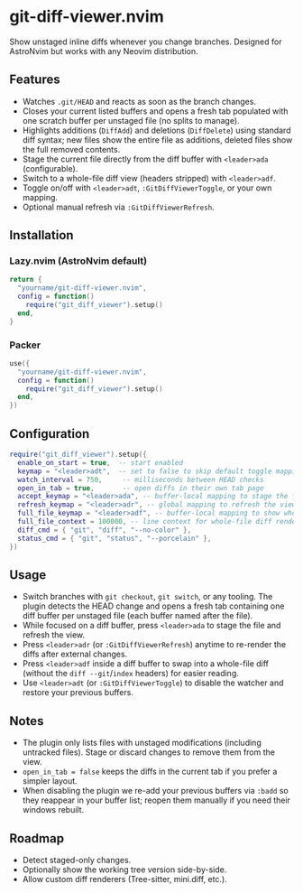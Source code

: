 # git-diff-viewer.nvim

Show unstaged inline diffs whenever you change branches. Designed for AstroNvim but works with any Neovim distribution.

## Features

- Watches `.git/HEAD` and reacts as soon as the branch changes.
- Closes your current listed buffers and opens a fresh tab populated with one scratch buffer per unstaged file (no splits to manage).
- Highlights additions (`DiffAdd`) and deletions (`DiffDelete`) using standard diff syntax; new files show the entire file as additions, deleted files show the full removed contents.
- Stage the current file directly from the diff buffer with `<leader>ada` (configurable).
- Switch to a whole-file diff view (headers stripped) with `<leader>adf`.
- Toggle on/off with `<leader>adt`, `:GitDiffViewerToggle`, or your own mapping.
- Optional manual refresh via `:GitDiffViewerRefresh`.

## Installation

### Lazy.nvim (AstroNvim default)

```lua
return {
  "yourname/git-diff-viewer.nvim",
  config = function()
    require("git_diff_viewer").setup()
  end,
}
```

### Packer

```lua
use({
  "yourname/git-diff-viewer.nvim",
  config = function()
    require("git_diff_viewer").setup()
  end,
})
```

## Configuration

```lua
require("git_diff_viewer").setup({
  enable_on_start = true,  -- start enabled
  keymap = "<leader>adt",  -- set to false to skip default toggle mapping
  watch_interval = 750,     -- milliseconds between HEAD checks
  open_in_tab = true,       -- open diffs in their own tab page
  accept_keymap = "<leader>ada", -- buffer-local mapping to stage the file
  refresh_keymap = "<leader>adr", -- global mapping to refresh the view
  full_file_keymap = "<leader>adf", -- buffer-local mapping to show whole-file diff
  full_file_context = 100000, -- line context for whole-file diff rendering
  diff_cmd = { "git", "diff", "--no-color" },
  status_cmd = { "git", "status", "--porcelain" },
})
```

## Usage

- Switch branches with `git checkout`, `git switch`, or any tooling. The plugin detects the HEAD change and opens a fresh tab containing one diff buffer per unstaged file (each buffer named after the file).
- While focused on a diff buffer, press `<leader>ada` to stage the file and refresh the view.
- Press `<leader>adr` (or `:GitDiffViewerRefresh`) anytime to re-render the diffs after external changes.
- Press `<leader>adf` inside a diff buffer to swap into a whole-file diff (without the `diff --git`/`index` headers) for easier reading.
- Use `<leader>adt` (or `:GitDiffViewerToggle`) to disable the watcher and restore your previous buffers.

## Notes

- The plugin only lists files with unstaged modifications (including untracked files). Stage or discard changes to remove them from the view.
- `open_in_tab = false` keeps the diffs in the current tab if you prefer a simpler layout.
- When disabling the plugin we re-add your previous buffers via `:badd` so they reappear in your buffer list; reopen them manually if you need their windows rebuilt.

## Roadmap

- Detect staged-only changes.
- Optionally show the working tree version side-by-side.
- Allow custom diff renderers (Tree-sitter, mini.diff, etc.).
